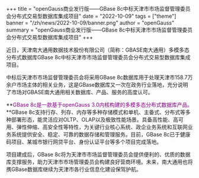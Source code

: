 ﻿+++
title = "openGauss商业发行版——GBase 8c中标天津市市场监督管理委员会分布式交易型数据库集成项目"
date = "2022-10-09"
tags = ["theme"]
banner = "/zh/news/2022-10-09/banner.png"
author = "openGauss"
summary = "openGauss商业发行版——GBase 8c中标天津市市场监督管理委员会分布式交易型数据库集成项目"
+++


近日，天津南大通用数据技术股份有限公司（简称：GBASE南大通用）多模多态分布式数据库GBase 8c中标天津市市场监督管理委员会分布式交易型数据库集成项目。

中标后天津市市场监督管理委员会将采用GBase 8c数据库用于处理天津市158.7万余户市场主体的相关业务，这是GBase数据库又一次在政务行业落地，充分说明了市场对GBASE南大通用相关数据库、产品、服务的高度认可。

**<font color=purple>GBase 8c是一款基于openGauss 3.0内核构建的多模多态分布式数据库产品。</font>**GBase 8c支持行存、列存、内存等多种存储模式和单机、主备式、分布式等多种部署形态，能灵活应对OLTP、OLAP以及极致性能场景。具备高性能、高可用、弹性伸缩、高安全性等特性，为关键行业核心系统、政企业务系统和互联网业务系统提供安全、稳定、可靠的数据存储和管理服务。目前，GBase 8c已于健康码项目、某城市银行网贷平台、身份认证平台等多个项目完成落地。

项目建成后，GBase 8c将为天津市市场监督管理委员会提供便利的、优质的数据库支撑服务，助力天津市市场管理委员会构建良好营商环境。未来，南大通用也将携GBase数据库继续为天津市各行业信息化建设保驾护航。